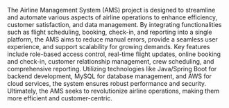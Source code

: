 The Airline Management System (AMS) project is designed to streamline and automate various aspects of airline operations to enhance efficiency, customer satisfaction, and data management. By integrating functionalities such as flight scheduling, booking, check-in, and reporting into a single platform, the AMS aims to reduce manual errors, provide a seamless user experience, and support scalability for growing demands. Key features include role-based access control, real-time flight updates, online booking and check-in, customer relationship management, crew scheduling, and comprehensive reporting. Utilizing technologies like Java/Spring Boot for backend development, MySQL for database management, and AWS for cloud services, the system ensures robust performance and security. Ultimately, the AMS seeks to revolutionize airline operations, making them more efficient and customer-centric.

